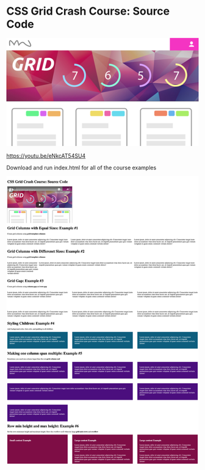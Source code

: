# CSS Grid Crash Course: Source Code

[![CSS Grid Crash Course](grid.png)](https://youtu.be/eNkcAT54SU4)

https://youtu.be/eNkcAT54SU4

Download and run index.html for all of the course examples

![CSS Grid Crash Course Examples](screenshot.png)